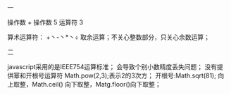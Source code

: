 一

操作数 + 操作数
5 运算符 3

算术运算符：
+丶-丶*丶÷
取余运算；不关心整数部分，只关心余数运算；

二

javascript采用的是IEEE754运算标准；
会导致个别小数精度丢失问题；
没有提供幂和开根号运算符
Math.pow(2,3);表示2的3次方；
开根号:Math.sqrt(81);
向上取整，Math.ceil()
向下取整，Matg.floor()向下取整；
